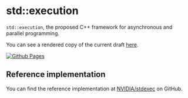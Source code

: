 # std::execution

`std::execution`, the proposed C++ framework for asynchronous and parallel programming.

You can see a rendered copy of the current draft [here](https://cplusplus.github.io/sender-receiver/execution.html).

[![Github Pages](https://github.com/cplusplus/sender-receiver/actions/workflows/gh-pages.yml/badge.svg)](https://github.com/cplusplus/sender-receiver/actions/workflows/gh-pages.yml)

## Reference implementation

You can find the reference implementation at [NVIDIA/stdexec](https://github.com/NVIDIA/stdexec) on GitHub.
